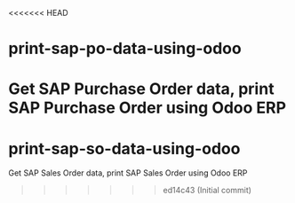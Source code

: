<<<<<<< HEAD
# print-sap-po-data-using-odoo
Get SAP Purchase Order data, print SAP Purchase Order using Odoo ERP
=======
# print-sap-so-data-using-odoo
Get SAP Sales Order data, print SAP Sales Order using Odoo ERP
>>>>>>> ed14c43 (Initial commit)
